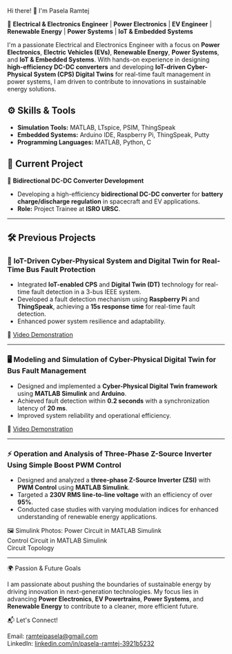 Hi there! 👋 I'm Pasela Ramtej

🚀 **Electrical & Electronics Engineer** | **Power Electronics** | **EV Engineer** | **Renewable Energy** | **Power Systems** | **IoT & Embedded Systems**  

I'm a passionate Electrical and Electronics Engineer with a focus on **Power Electronics**, **Electric Vehicles (EVs)**, **Renewable Energy**, **Power Systems**, and **IoT & Embedded Systems**. With hands-on experience in designing **high-efficiency DC-DC converters** and developing **IoT-driven Cyber-Physical System (CPS) Digital Twins** for real-time fault management in power systems, I am driven to contribute to innovations in sustainable energy solutions.  



## ⚙️ **Skills & Tools**  

- **Simulation Tools:** MATLAB, LTspice, PSIM, ThingSpeak  
- **Embedded Systems:** Arduino IDE, Raspberry Pi, ThingSpeak, Putty  
- **Programming Languages:** MATLAB, Python, C  


## 🚀 **Current Project**  

🔋 **Bidirectional DC-DC Converter Development**  
- Developing a high-efficiency **bidirectional DC-DC converter** for **battery charge/discharge regulation** in spacecraft and EV applications.  
- **Role:** Project Trainee at **ISRO URSC**.  

---

## 🛠 **Previous Projects**  

### 📡 **IoT-Driven Cyber-Physical System and Digital Twin for Real-Time Bus Fault Protection**  

- Integrated **IoT-enabled CPS** and **Digital Twin (DT)** technology for real-time fault detection in a 3-bus IEEE system.  
- Developed a fault detection mechanism using **Raspberry Pi** and **ThingSpeak**, achieving a **15s response time** for real-time fault detection.  
- Enhanced power system resilience and adaptability.  

🎥 [Video Demonstration](https://youtu.be/1SOuRba_OvU)  

---

### 🖥️ **Modeling and Simulation of Cyber-Physical Digital Twin for Bus Fault Management**  

- Designed and implemented a **Cyber-Physical Digital Twin framework** using **MATLAB Simulink** and **Arduino**.  
- Achieved fault detection within **0.2 seconds** with a synchronization latency of **20 ms**.  
- Improved system reliability and operational efficiency.  

🎥 [Video Demonstration](https://youtu.be/wIhd6TCpo74)  

---

### ⚡ **Operation and Analysis of Three-Phase Z-Source Inverter Using Simple Boost PWM Control**  

- Designed and analyzed a **three-phase Z-Source Inverter (ZSI)** with **PWM Control** using **MATLAB Simulink**.  
- Targeted a **230V RMS line-to-line voltage** with an efficiency of over **95%**.  
- Conducted case studies with varying modulation indices for enhanced understanding of renewable energy applications.  

🖼️ Simulink Photos: 
Power Circuit in MATLAB Simulink  
Control Circuit in MATLAB Simulink  
Circuit Topology  

---

🌍 Passion & Future Goals 

I am passionate about pushing the boundaries of sustainable energy by driving innovation in next-generation technologies. My focus lies in advancing **Power Electronics**, **EV Powertrains**, **Power Systems**, and **Renewable Energy** to contribute to a cleaner, more efficient future.


📬 Let's Connect! 

Email: [ramtejpasela@gmail.com](mailto:ramtejpasela@gmail.com)  
LinkedIn: [linkedin.com/in/pasela-ramtej-3921b5232](https://linkedin.com/in/pasela-ramtej-3921b5232)  

